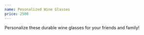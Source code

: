 ```yaml
---
name: Pesonalized Wine Glasses
price: 2500
---
```


Personalize these durable wine glasses for your friends and family!